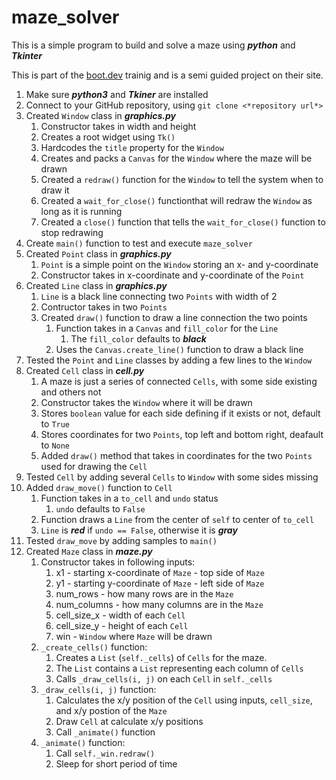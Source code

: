 # maze_solver

This is a simple program to build and solve a maze using ***python*** and ***Tkinter***

This is part of the [boot.dev](https://boot.dev) trainig and is a semi guided project on their site.

1. Make sure ***python3*** and ***Tkiner*** are installed
2. Connect to your GitHub repository, using `git clone <*repository url*>`
3. Created `Window` class in ***graphics.py***
    1. Constructor takes in width and height
    2. Creates a root widget using `Tk()`
    3. Hardcodes the `title` property for the `Window`
    4. Creates and packs a `Canvas` for the `Window` where the maze will be drawn
    5. Created a `redraw()` function for the `Window` to tell the system when to draw it
    6. Created a `wait_for_close()` functionthat will redraw the `Window` as long as it is running
    7. Created a `close()` function that tells the `wait_for_close()` function to stop redrawing
4. Create `main()` function to test and execute `maze_solver`
5. Created `Point` class in ***graphics.py***
    1. `Point` is a simple point on the `Window` storing an x- and y-coordinate
    2. Constructor takes in x-coordinate and y-coordinate of the `Point`
6. Created `Line` class in ***graphics.py***
    1. `Line` is a black line connecting two `Points` with width of 2
    2. Contructor takes in two `Points`
    3. Created `draw()` function to draw a line connection the two points
        1. Function takes in a `Canvas` and `fill_color` for the `Line`
            1. The `fill_color` defaults to ***black***
        2. Uses the `Canvas.create_line()` function to draw a black line
7. Tested the `Point` and `Line` classes by adding a few lines to the `Window`
8. Created `Cell` class in ***cell.py***
    1. A maze is just a series of connected `Cells`, with some side existing and others not
    2. Constructor takes the `Window` where it will be drawn
    3. Stores `boolean` value for each side defining if it exists or not, default to `True`
    4. Stores coordinates for two `Points`, top left and bottom right, deafault to `None`
    5. Added `draw()` method that takes in coordinates for the two `Points` used for drawing the `Cell`
9. Tested `Cell` by adding several `Cells` to `Window` with some sides missing
10. Added `draw_move()` function to `Cell`
    1. Function takes in a `to_cell` and `undo` status
        1. `undo` defaults to `False`
    2. Function draws a `Line` from the center of `self` to center of `to_cell`
    3. `Line` is ***red*** if `undo == False`, otherwise it is ***gray***
11. Tested `draw_move` by adding samples to `main()`
12. Created `Maze` class in ***maze.py***
    1. Constructor takes in following inputs:
        1. x1 - starting x-coordinate of `Maze` - top side of `Maze`
        2. y1 - starting y-coordinate of `Maze` - left side of `Maze`
        3. num_rows - how many rows are in the `Maze`
        4. num_columns - how many columns are in the `Maze`
        5. cell_size_x - width of each `Cell`
        6. cell_size_y - height of each `Cell`
        7. win - `Window` where `Maze` will be drawn
    2. `_create_cells()` function:
        1. Creates a `List` (`self._cells`) of `Cells` for the maze.
        2. The `List` contains a `List` representing each column of `Cells`
        3. Calls `_draw_cells(i, j)` on each `Cell` in `self._cells`
    3. `_draw_cells(i, j)` function:
        1. Calculates the x/y position of the `Cell` using inputs, `cell_size`, and x/y postion of the `Maze`
        2. Draw `Cell` at calculate x/y positions
        3. Call `_animate()` function
    4. `_animate()` function:
        1. Call `self._win.redraw()`
        2. Sleep for short period of time

